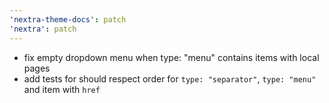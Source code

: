 ```yaml
---
'nextra-theme-docs': patch
'nextra': patch
---
```


- fix empty dropdown menu when type: "menu" contains items with local pages
- add tests for should respect order for `type: "separator"`, `type: "menu"` and item with `href`
